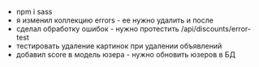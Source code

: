 - npm i sass
- я изменил коллекцию errors - ее нужно удалить и после 
-  сделал обработку ошибок - нужно протестить /api/discounts/error-test
- тестировать удаление картинок при удалении объявлений
- добавил score  в модель юзера - нужно обновить юзеров в БД